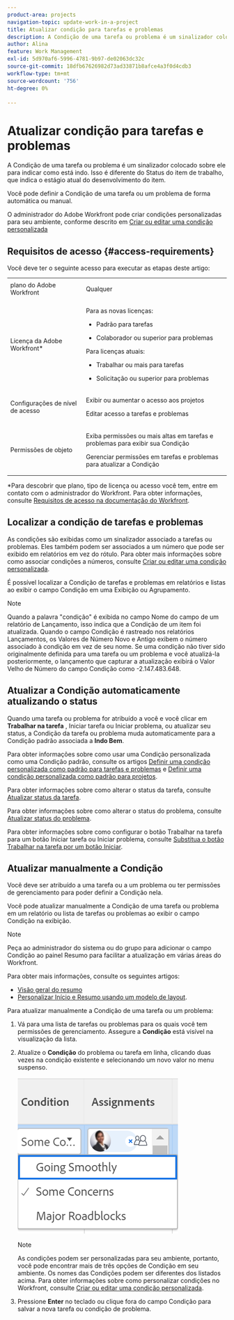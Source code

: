 ```yaml
---
product-area: projects
navigation-topic: update-work-in-a-project
title: Atualizar condição para tarefas e problemas
description: A Condição de uma tarefa ou problema é um sinalizador colocado sobre ele para indicar como está indo. Isso é diferente do Status do item de trabalho, que indica o estágio atual do desenvolvimento do item.
author: Alina
feature: Work Management
exl-id: 5d970af6-5996-4781-9b97-de02063dc32c
source-git-commit: 18dfb67626982d73ad33871b8afce4a3f0d4cdb3
workflow-type: tm+mt
source-wordcount: '756'
ht-degree: 0%

---
```


# Atualizar condição para tarefas e problemas

A Condição de uma tarefa ou problema é um sinalizador colocado sobre ele para indicar como está indo. Isso é diferente do Status do item de trabalho, que indica o estágio atual do desenvolvimento do item.

Você pode definir a Condição de uma tarefa ou um problema de forma automática ou manual.

O administrador do Adobe Workfront pode criar condições personalizadas para seu ambiente, conforme descrito em [Criar ou editar uma condição personalizada](../../../administration-and-setup/customize-workfront/create-manage-custom-conditions/create-edit-custom-conditions.md)

<!--You can manually update the Condition of a task or issue if you are assigned to it or if you have permissions to it, as described in the [Access requirements](#access-requirements) section of this article.-->

## Requisitos de acesso {#access-requirements}

Você deve ter o seguinte acesso para executar as etapas deste artigo:

<table style="table-layout:auto"> 
 <col> 
 <col> 
 <tbody> 
  <tr> 
   <td role="rowheader">plano do Adobe Workfront</td> 
   <td> <p>Qualquer</p> </td> 
  </tr> 
  <tr> 
   <td role="rowheader">Licença da Adobe Workfront*</td> 
   <td>

Para as novas licenças:
<ul><li><p>Padrão para tarefas</p></li>
   <li><p>Colaborador ou superior para problemas</p></li></ul>


Para licenças atuais:
<ul><li><p>Trabalhar ou mais para tarefas</p></li>
   <li><p>Solicitação ou superior para problemas</p></li></ul>
    </td> 
  </tr> 
  <tr> 
   <td role="rowheader">Configurações de nível de acesso</td> 
   <td> <p>Exibir ou aumentar o acesso aos projetos</p> <p>Editar acesso a tarefas e problemas </p></td> 
  </tr> 
  <tr> 
   <td role="rowheader">Permissões de objeto</td> 
   <td> <p>Exiba permissões ou mais altas em tarefas e problemas para exibir sua Condição</p>
   <p>Gerenciar permissões em tarefas e problemas para atualizar a Condição</p>
  </td> 
  </tr> 
 </tbody> 
</table>

*Para descobrir que plano, tipo de licença ou acesso você tem, entre em contato com o administrador do Workfront. Para obter informações, consulte [Requisitos de acesso na documentação do Workfront](/help/quicksilver/administration-and-setup/add-users/access-levels-and-object-permissions/access-level-requirements-in-documentation.md).

## Localizar a condição de tarefas e problemas

As condições são exibidas como um sinalizador associado a tarefas ou problemas. Eles também podem ser associados a um número que pode ser exibido em relatórios em vez do rótulo. Para obter mais informações sobre como associar condições a números, consulte [Criar ou editar uma condição personalizada](../../../administration-and-setup/customize-workfront/create-manage-custom-conditions/create-edit-custom-conditions.md).

É possível localizar a Condição de tarefas e problemas em relatórios e listas ao exibir o campo Condição em uma Exibição ou Agrupamento.

>[!NOTE]
>
>Quando a palavra &quot;condição&quot; é exibida no campo Nome do campo de um relatório de Lançamento, isso indica que a Condição de um item foi atualizada. Quando o campo Condição é rastreado nos relatórios Lançamentos, os Valores de Número Novo e Antigo exibem o número associado à condição em vez de seu nome. Se uma condição não tiver sido originalmente definida para uma tarefa ou um problema e você atualizá-la posteriormente, o lançamento que capturar a atualização exibirá o Valor Velho de Número do campo Condição como -2.147.483.648.

## Atualizar a Condição automaticamente atualizando o status

Quando uma tarefa ou problema for atribuído a você e você clicar em **Trabalhar na tarefa** , Iniciar tarefa ou Iniciar problema, ou atualizar seu status, a Condição da tarefa ou problema muda automaticamente para a Condição padrão associada a **Indo Bem**.

Para obter informações sobre como usar uma Condição personalizada como uma Condição padrão, consulte os artigos  [Definir uma condição personalizada como padrão para tarefas e problemas](../../../administration-and-setup/customize-workfront/create-manage-custom-conditions/set-custom-condition-default-tasks-issues.md) e [Definir uma condição personalizada como padrão para projetos](../../../administration-and-setup/customize-workfront/create-manage-custom-conditions/set-custom-condition-default-projects.md).

Para obter informações sobre como alterar o status da tarefa, consulte [Atualizar status da tarefa](../../../manage-work/projects/updating-work-in-a-project/update-task-status.md).

Para obter informações sobre como alterar o status do problema, consulte [Atualizar status do problema](../../../manage-work/projects/updating-work-in-a-project/update-issue-status.md).

Para obter informações sobre como configurar o botão Trabalhar na tarefa para um botão Iniciar tarefa ou Iniciar problema, consulte [Substitua o botão Trabalhar na tarefa por um botão Iniciar](../../../people-teams-and-groups/create-and-manage-teams/work-on-it-button-to-start-button.md).

## Atualizar manualmente a Condição

Você deve ser atribuído a uma tarefa ou a um problema ou ter permissões de gerenciamento para poder definir a Condição nela.

Você pode atualizar manualmente a Condição de uma tarefa ou problema em um relatório ou lista de tarefas ou problemas ao exibir o campo Condição na exibição.

>[!NOTE]
>
>Peça ao administrador do sistema ou do grupo para adicionar o campo Condição ao painel Resumo para facilitar a atualização em várias áreas do Workfront.
>
>Para obter mais informações, consulte os seguintes artigos:
>
>* [Visão geral do resumo](/help/quicksilver/workfront-basics/the-new-workfront-experience/summary-overview.md)
>* [Personalizar Início e Resumo usando um modelo de layout](/help/quicksilver/administration-and-setup/customize-workfront/use-layout-templates/customize-home-summary-layout-template.md).


<!--old Condition update - in the commenting stream: 
Updating the Condition of a task or issue differs depending on whether you are assigned to it or not:

* If you are using the legacy commenting experience, you can update the Condition in the Updates tab or in a list of tasks or issues if you are assigned to them. This is not supported in the new commenting experience. For information, see [New commenting experience](/help/quicksilver/product-announcements/betas/new-commenting-experience-beta/unified-commenting-experience.md). 
* You can update the Condition in a list of tasks or issues if you are not assigned to them, only if you have Manage permissions to them. In this case, you cannot update the Condition in the Update tab of the task or issue. -->

Para atualizar manualmente a Condição de uma tarefa ou um problema:

1. Vá para uma lista de tarefas ou problemas para os quais você tem permissões de gerenciamento. Assegure a **Condição** está visível na visualização da lista.

1. Atualize o **Condição** do problema ou tarefa em linha, clicando duas vezes na condição existente e selecionando um novo valor no menu suspenso.

   ![](assets/condition-drop-down-values-in-task-list.png)

   >[!NOTE]
   >
   >As condições podem ser personalizadas para seu ambiente, portanto, você pode encontrar mais de três opções de Condição em seu ambiente. Os nomes das Condições podem ser diferentes dos listados acima. Para obter informações sobre como personalizar condições no Workfront, consulte [Criar ou editar uma condição personalizada](../../../administration-and-setup/customize-workfront/create-manage-custom-conditions/create-edit-custom-conditions.md).


1. Pressione **Enter** no teclado ou clique fora do campo Condição para salvar a nova tarefa ou condição de problema.

   <!--   
     <li data-mc-conditions="QuicksilverOrClassic.Draft mode"><p>(NOTE: drafted because I can't do this anymore)</p><p>If you have Manage permissions to the task or issue but are not assigned to it, perhaps as a project manager, add the <strong>Condition</strong> column to any view you use in a task or issue list, then set the <strong>Condition</strong> in inline edit and press Enter.</p><p><img src="assets/change-condition-in-list-view-350x142.png" style="width: 350;height: 142;"></p><p>For information about adding a column to a view, see <a href="../../../reports-and-dashboards/reports/reporting-elements/views-overview.md" class="MCXref xref">Views overview in Adobe Workfront</a>.</p></li>   
     -->
